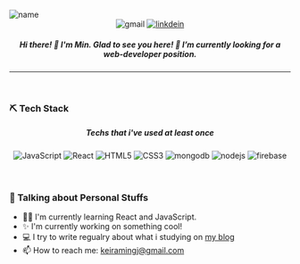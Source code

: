 <br/>
<img src="https://user-images.githubusercontent.com/65863834/137170306-9e5ea668-a5ad-4c3f-b257-ec05118f7257.jpg"  alt="name"/>
<br/>
<div align="center">
<img alt="gmail" src ="https://img.shields.io/badge/Gmail-d14836?style=flat-square&logo=Gmail&logoColor=white&link=mailto:keiramingj@gmail.com"/>
<a href="https://www.linkedin.com/in/keira-min00/"><img alt="linkdein" src ="https://img.shields.io/badge/Linkedin-%230077b5.svg?style=flat-square&logo=linkedin&logoColor=white&link=https://www.linkedin.com/in/keira-min00/"/></a>
</div>


<h5 align="center">
Hi there! 👋 I'm Min. Glad to see you here! 🌱 I’m currently looking for a web-developer position.
</h5>
<hr/>
<br/>

### ⛏ Tech Stack 
<h5 align="center">Techs that i've used at least once</h5>
<div align="center">
<img alt="JavaScript" src ="https://img.shields.io/badge/-JavaScript-f7df1e.svg?&style=for-the-badge&logo=Javascript&logoColor=white"/>
<img alt="React" src ="https://img.shields.io/badge/-React-61DAFB?logo=react&logoColor=white&style=for-the-badge"/>
<img alt="HTML5" src ="https://img.shields.io/badge/-HTML5-E34F26?logo=html5&logoColor=white&style=for-the-badge"/>
<img alt="CSS3" src ="https://img.shields.io/badge/-CSS-1572B6?logo=css3&logoColor=white&style=for-the-badge"/>
<img alt="mongodb" src ="https://img.shields.io/badge/-MongoDB-47A248?logo=mongoDB&logoColor=white&style=for-the-badge"/>
<img alt="nodejs" src ="https://img.shields.io/badge/-Node.js-339933?logo=node.js&logoColor=white&style=for-the-badge"/>
<img alt="firebase" src ="https://img.shields.io/badge/-Firebase-FFCA28?logo=firebase&logoColor=white&style=for-the-badge"/></div>
<br/>
<br/>

### 👄 Talking about Personal Stuffs
- 👩🏻 I'm currently learning React and JavaScript.
- ✨ I'm currently working on something cool!
- 💻 I try to write regualry about what i studying on [my blog](https://www.midnightinsomewhere.com/)
- 📫 How to reach me: keiramingj@gmail.com

<br/>
<br/>
